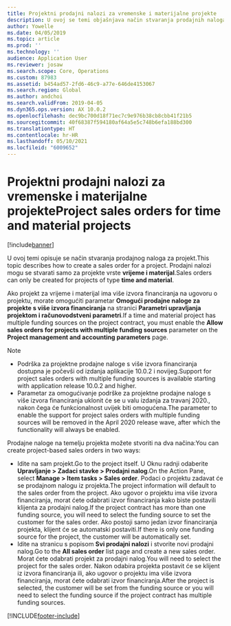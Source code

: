 ```yaml
---
title: Projektni prodajni nalozi za vremenske i materijalne projekte
description: U ovoj se temi objašnjava način stvaranja prodajnih naloga na temelju projekata za vremenske i materijalne projekte.
author: Yowelle
ms.date: 04/05/2019
ms.topic: article
ms.prod: ''
ms.technology: ''
audience: Application User
ms.reviewer: josaw
ms.search.scope: Core, Operations
ms.custom: 87983
ms.assetid: b454ad57-2fd6-46c9-a77e-646de4153067
ms.search.region: Global
ms.author: andchoi
ms.search.validFrom: 2019-04-05
ms.dyn365.ops.version: AX 10.0.2
ms.openlocfilehash: dec9bc700d18f71ec7c9e976b38cb8cbb41f21b5
ms.sourcegitcommit: 40f68387f594180af64a5e5c748b6efa188bd300
ms.translationtype: HT
ms.contentlocale: hr-HR
ms.lasthandoff: 05/10/2021
ms.locfileid: "6009652"
---
```

# <a name="project-sales-orders-for-time-and-material-projects"></a><span data-ttu-id="bc00b-103">Projektni prodajni nalozi za vremenske i materijalne projekte</span><span class="sxs-lookup"><span data-stu-id="bc00b-103">Project sales orders for time and material projects</span></span>

[!include[banner](../includes/banner.md)]

<span data-ttu-id="bc00b-104">U ovoj temi opisuje se način stvaranja prodajnog naloga za projekt.</span><span class="sxs-lookup"><span data-stu-id="bc00b-104">This topic describes how to create a sales order for a project.</span></span> <span data-ttu-id="bc00b-105">Prodajni nalozi mogu se stvarati samo za projekte vrste **vrijeme i materijal**.</span><span class="sxs-lookup"><span data-stu-id="bc00b-105">Sales orders can only be created for projects of type **time and material**.</span></span>

<span data-ttu-id="bc00b-106">Ako projekt za vrijeme i materijal ima više izvora financiranja na ugovoru o projektu, morate omogućiti parametar **Omogući prodajne naloge za projekte s više izvora financiranja** na stranici **Parametri upravljanja projektom i računovodstveni parametri**.</span><span class="sxs-lookup"><span data-stu-id="bc00b-106">If a time and material project has multiple funding sources on the project contract, you must enable the **Allow sales orders for projects with multiple funding sources** parameter on the **Project management and accounting parameters** page.</span></span> 

> [!NOTE]
> - <span data-ttu-id="bc00b-107">Podrška za projektne prodajne naloge s više izvora financiranja dostupna je počevši od izdanja aplikacije 10.0.2 i novijeg.</span><span class="sxs-lookup"><span data-stu-id="bc00b-107">Support for project sales orders with multiple funding sources is available starting with application release 10.0.2 and higher.</span></span>
> - <span data-ttu-id="bc00b-108">Parametar za omogućivanje podrške za projektne prodajne naloge s više izvora financiranja uklonit će se u valu izdanja za travanj 2020., nakon čega će funkcionalnost uvijek biti omogućena.</span><span class="sxs-lookup"><span data-stu-id="bc00b-108">The parameter to enable the support for project sales orders with multiple funding sources will be removed in the April 2020 release wave, after which the functionality will always be enabled.</span></span>

<span data-ttu-id="bc00b-109">Prodajne naloge na temelju projekta možete stvoriti na dva načina:</span><span class="sxs-lookup"><span data-stu-id="bc00b-109">You can create project-based sales orders in two ways:</span></span>

- <span data-ttu-id="bc00b-110">Idite na sam projekt.</span><span class="sxs-lookup"><span data-stu-id="bc00b-110">Go to the project itself.</span></span> <span data-ttu-id="bc00b-111">U Oknu radnji odaberite **Upravljanje > Zadaci stavke > Prodajni nalog**.</span><span class="sxs-lookup"><span data-stu-id="bc00b-111">On the Action Pane, select **Manage > Item tasks > Sales order**.</span></span> <span data-ttu-id="bc00b-112">Podaci o projektu zadavat će se prodajnom nalogu iz projekta.</span><span class="sxs-lookup"><span data-stu-id="bc00b-112">The project information will default to the sales order from the project.</span></span> <span data-ttu-id="bc00b-113">Ako ugovor o projektu ima više izvora financiranja, morat ćete odabrati izvor financiranja kako biste postavili klijenta za prodajni nalog.</span><span class="sxs-lookup"><span data-stu-id="bc00b-113">If the project contract has more than one funding source, you will need to select the funding source to set the customer for the sales order.</span></span> <span data-ttu-id="bc00b-114">Ako postoji samo jedan izvor financiranja projekta, klijent će se automatski postaviti.</span><span class="sxs-lookup"><span data-stu-id="bc00b-114">If there is only one funding source for the project, the customer will be automatically set.</span></span>
- <span data-ttu-id="bc00b-115">Idite na stranicu s popisom **Svi prodajni nalozi** i stvorite novi prodajni nalog.</span><span class="sxs-lookup"><span data-stu-id="bc00b-115">Go to the **All sales order** list page and create a new sales order.</span></span> <span data-ttu-id="bc00b-116">Morat ćete odabrati projekt za prodajni nalog.</span><span class="sxs-lookup"><span data-stu-id="bc00b-116">You will need to select the project for the sales order.</span></span> <span data-ttu-id="bc00b-117">Nakon odabira projekta postavit će se klijent iz izvora financiranja ili, ako ugovor o projektu ima više izvora financiranja, morat ćete odabrati izvor financiranja.</span><span class="sxs-lookup"><span data-stu-id="bc00b-117">After the project is selected, the customer will be set from the funding source or you will need to select the funding source if the project contract has multiple funding sources.</span></span>



[!INCLUDE[footer-include](../includes/footer-banner.md)]
